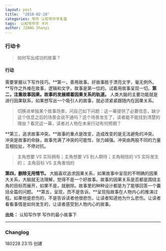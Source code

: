 ```yaml
---
layout: post
title:  "2018-02-28"
categories: 写作 认知写作学复盘 
tags:  认知写作学 卡片
author: JIANG Shanyi
---
```

### 行动卡
> 如何写出成功的故事？

#### 行动
需要掌握以下写作技巧。**第一，善用故事。好故事胜于漂亮文字，毫无例外。**写作之外难在故事，逻辑和文字。故事是第一位的。试着用故事呈现一切。**第二，注重故事因果。故事的发展顺着因果关系的轨道。** 人类大脑的主要功能就是进行因果联系，如果想写出一个吸引人的故事，就必须紧紧跟随内在因果关系。
> 切换进单独某个故事场景，问自己如下问题：这一幕提供了必要信息，缺少这个信息之后的场景会说不通吗？这个场景发生了，读者能不能找到清楚的理由？看完这一幕，读者对人物在未来行动有何预期？

**第三，追求故事冲突。**故事的重点是改变，造成改变的是无法避免的冲突。冲突是故事的命脉，故事充满了冲突的可能性，张力越强。冲突由两股不同的力量互相拉扯，不停对抗。
> 主角想要 VS 实际拥有；主角想要 VS 别人期待；主角相信的 VS 实际发生的； 主角目标 VS 主角害怕的

**第四，删除无用情节。** 大脑喜欢追求因果关系，如果故事中呈现的不明确的因果大关系，大脑就无法理解，觉得不是一个好故事。故事的因果关系是否都是围绕主角的目标而展开，如果不是，就删除。故事里的种种设计都是为了能够回答一个囊括全篇的问题。
**第五，呈现，而不是告诉。**呈现指故事在人物内心的推演过程。如果他是悲伤的，不是告诉读者他很悲伤，让读者知道他为什么悲伤。让读者看看事情是如何发生的，让读者感受到人物内心的故事。

**出处：** 认知写作学 写作的最小故事下 

--- 
### Changlog
180228 23:15 创建 